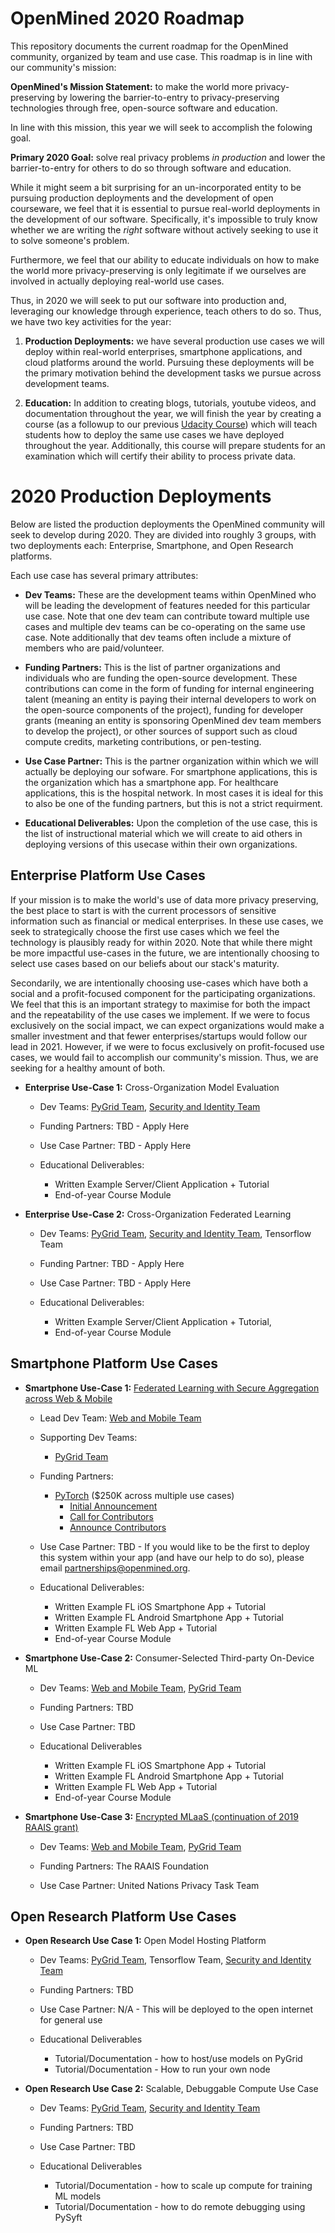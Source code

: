 # OpenMined 2020 Roadmap

This repository documents the current roadmap for the OpenMined community, organized by team and use case. This roadmap is in line with our community's mission:

**OpenMined's Mission Statement:** to make the world more privacy-preserving by lowering the barrier-to-entry to privacy-preserving technologies through free, open-source software and education.

In line with this mission, this year we will seek to accomplish the folowing goal.

**Primary 2020 Goal:** solve real privacy problems _in production_ and lower the barrier-to-entry for others to do so through software and education.

While it might seem a bit surprising for an un-incorporated entity to be pursuing production deployments and the development of open courseware, we feel that it is essential to pursue real-world deployments in the development of our software. Specifically, it's impossible to truly know whether we are writing the _right_ software without actively seeking to use it to solve someone's problem.

Furthermore, we feel that our ability to educate individuals on how to make the world more privacy-preserving is only legitimate if we ourselves are involved in actually deploying real-world use cases.

Thus, in 2020 we will seek to put our software into production and, leveraging our knowledge through experience, teach others to do so. Thus, we have two key activities for the year:

1. **Production Deployments:** we have several production use cases we will deploy within real-world enterprises, smartphone applications, and cloud platforms around the world. Pursuing these deployments will be the primary motivation behind the development tasks we pursue across development teams.

2. **Education:** In addition to creating blogs, tutorials, youtube videos, and documentation throughout the year, we will finish the year by creating a course (as a followup to our previous [Udacity Course](http://udacity.com/private-ai)) which will teach students how to deploy the same use cases we have deployed throughout the year. Additionally, this course will prepare students for an examination which will certify their ability to process private data.

# 2020 Production Deployments

Below are listed the production deployments the OpenMined community will seek to develop during 2020. They are divided into roughly 3 groups, with two deployments each: Enterprise, Smartphone, and Open Research platforms.

Each use case has several primary attributes:

- **Dev Teams:** These are the development teams within OpenMined who will be leading the development of features needed for this particular use case. Note that one dev team can contribute toward multiple use cases and multiple dev teams can be co-operating on the same use case. Note additionally that dev teams often include a mixture of members who are paid/volunteer.

- **Funding Partners:** This is the list of partner organizations and individuals who are funding the open-source development. These contributions can come in the form of funding for internal engineering talent (meaning an entity is paying their internal developers to work on the open-source components of the project), funding for developer grants (meaning an entity is sponsoring OpenMined dev team members to develop the project), or other sources of support such as cloud compute credits, marketing contributions, or pen-testing.

- **Use Case Partner:** This is the partner organization within which we will actually be deploying our sofware. For smartphone applications, this is the organization which has a smartphone app. For healthcare applications, this is the hospital network. In most cases it is ideal for this to also be one of the funding partners, but this is not a strict requirment.

- **Educational Deliverables:** Upon the completion of the use case, this is the list of instructional material which we will create to aid others in deploying versions of this usecase within their own organizations.

## Enterprise Platform Use Cases

If your mission is to make the world's use of data more privacy preserving, the best place to start is with the current processors of sensitive information such as financial or medical enterprises. In these use cases, we seek to strategically choose the first use cases which we feel the technology is plausibly ready for within 2020. Note that while there might be more impactful use-cases in the future, we are intentionally choosing to select use cases based on our beliefs about our stack's maturity.

Secondarily, we are intentionally choosing use-cases which have both a social and a profit-focused component for the participating organizations. We feel that this is an important strategy to maximise for both the impact and the repeatability of the use cases we implement. If we were to focus exclusively on the social impact, we can expect organizations would make a smaller investment and that fewer enterprises/startups would follow our lead in 2021. However, if we were to focus exclusively on profit-focused use cases, we would fail to accomplish our community's mission. Thus, we are seeking for a healthy amount of both.

- **Enterprise Use-Case 1:** Cross-Organization Model Evaluation

  - Dev Teams: [PyGrid Team](https://github.com/OpenMined/Roadmap/tree/master/pygrid_team), [Security and Identity Team](https://github.com/OpenMined/Roadmap/tree/master/security_and_identity_team)

  - Funding Partners: TBD - Apply Here

  - Use Case Partner: TBD - Apply Here

  - Educational Deliverables:
    - Written Example Server/Client Application + Tutorial
    - End-of-year Course Module

- **Enterprise Use-Case 2:** Cross-Organization Federated Learning

  - Dev Teams: [PyGrid Team](https://github.com/OpenMined/Roadmap/tree/master/pygrid_team), [Security and Identity Team](https://github.com/OpenMined/Roadmap/tree/master/security_and_identity_team), Tensorflow Team

  - Funding Partner: TBD - Apply Here

  - Use Case Partner: TBD - Apply Here

  - Educational Deliverables:
    - Written Example Server/Client Application + Tutorial,
    - End-of-year Course Module

## Smartphone Platform Use Cases

- **Smartphone Use-Case 1:** [Federated Learning with Secure Aggregation across Web & Mobile](https://github.com/OpenMined/Roadmap/blob/master/web_and_mobile_team/projects/federated_learning.md)

  - Lead Dev Team: [Web and Mobile Team](https://github.com/OpenMined/Roadmap/tree/master/web_and_mobile_team)
  - Supporting Dev Teams:

    - [PyGrid Team](https://github.com/OpenMined/Roadmap/tree/master/pygrid_team)

  - Funding Partners:

    - [PyTorch](https://pytorch.org/) (\$250K across multiple use cases)
      - [Initial Announcement](https://pytorch.org/blog/openmined-and-pytorch-launch-fellowship-funding-for-privacy-preserving-ml/)
      - [Call for Contributors](https://blog.openmined.org/announcing-the-pytorch-openmined-federated-learning-fellowships/)
      - [Announce Contributors](https://blog.openmined.org/pytorch-grant-recipients/)

  - Use Case Partner: TBD - If you would like to be the first to deploy this system within your app (and have our help to do so), please email partnerships@openmined.org.

  - Educational Deliverables:

    - Written Example FL iOS Smartphone App + Tutorial
    - Written Example FL Android Smartphone App + Tutorial
    - Written Example FL Web App + Tutorial
    - End-of-year Course Module

- **Smartphone Use-Case 2:** Consumer-Selected Third-party On-Device ML

  - Dev Teams: [Web and Mobile Team](https://github.com/OpenMined/Roadmap/tree/master/web_and_mobile_team), [PyGrid Team](https://github.com/OpenMined/Roadmap/tree/master/pygrid_team)

  - Funding Partners: TBD

  - Use Case Partner: TBD

  - Educational Deliverables

    - Written Example FL iOS Smartphone App + Tutorial
    - Written Example FL Android Smartphone App + Tutorial
    - Written Example FL Web App + Tutorial
    - End-of-year Course Module

- **Smartphone Use-Case 3:** [Encrypted MLaaS (continuation of 2019 RAAIS grant)](https://blog.openmined.org/raais/)

  - Dev Teams: [Web and Mobile Team](https://github.com/OpenMined/Roadmap/tree/master/web_and_mobile_team), [PyGrid Team](https://github.com/OpenMined/Roadmap/tree/master/pygrid_team)

  - Funding Partners: The RAAIS Foundation

  - Use Case Partner: United Nations Privacy Task Team

## Open Research Platform Use Cases

- **Open Research Use Case 1:** Open Model Hosting Platform

  - Dev Teams: [PyGrid Team](https://github.com/OpenMined/Roadmap/tree/master/pygrid_team), Tensorflow Team, [Security and Identity Team](https://github.com/OpenMined/Roadmap/tree/master/security_and_identity_team)

  - Funding Partners: TBD

  - Use Case Partner: N/A - This will be deployed to the open internet for general use

  - Educational Deliverables

    - Tutorial/Documentation - how to host/use models on PyGrid
    - Tutorial/Documentation - How to run your own node

- **Open Research Use Case 2:** Scalable, Debuggable Compute Use Case

  - Dev Teams: [PyGrid Team](https://github.com/OpenMined/Roadmap/tree/master/pygrid_team), [Security and Identity Team](https://github.com/OpenMined/Roadmap/tree/master/security_and_identity_team)

  - Funding Partners: TBD

  - Use Case Partner: TBD

  - Educational Deliverables

    - Tutorial/Documentation - how to scale up compute for training ML models
    - Tutorial/Documentation - how to do remote debugging using PySyft

#

